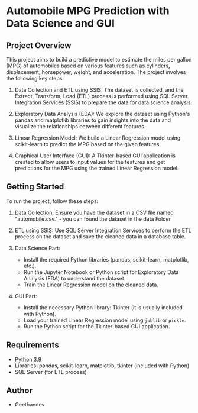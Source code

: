 # Automobile MPG Prediction with Data Science and GUI

## Project Overview
This project aims to build a predictive model to estimate the miles per gallon (MPG) of automobiles based on various features such as cylinders, displacement, horsepower, weight, and acceleration. The project involves the following key steps:

1. Data Collection and ETL using SSIS: The dataset is collected, and the Extract, Transform, Load (ETL) process is performed using SQL Server Integration Services (SSIS) to prepare the data for data science analysis.

2. Exploratory Data Analysis (EDA): We explore the dataset using Python's pandas and matplotlib libraries to gain insights into the data and visualize the relationships between different features.

3. Linear Regression Model: We build a Linear Regression model using scikit-learn to predict the MPG based on the given features.

4. Graphical User Interface (GUI): A Tkinter-based GUI application is created to allow users to input values for the features and get predictions for the MPG using the trained Linear Regression model.

## Getting Started
To run the project, follow these steps:

1. Data Collection: Ensure you have the dataset in a CSV file named "automobile.csv." - you can found the dataset in the data Folder

2. ETL using SSIS: Use SQL Server Integration Services to perform the ETL process on the dataset and save the cleaned data in a database table.

3. Data Science Part:
   - Install the required Python libraries (pandas, scikit-learn, matplotlib, etc.).
   - Run the Jupyter Notebook or Python script for Exploratory Data Analysis (EDA) to understand the dataset.
   - Train the Linear Regression model on the cleaned data.

4. GUI Part:
   - Install the necessary Python library: Tkinter (it is usually included with Python).
   - Load your trained Linear Regression model using `joblib` or `pickle`.
   - Run the Python script for the Tkinter-based GUI application.

## Requirements
- Python 3.9
- Libraries: pandas, scikit-learn, matplotlib, tkinter (included with Python)
- SQL Server (for ETL process)

## Author
- Geethandev

